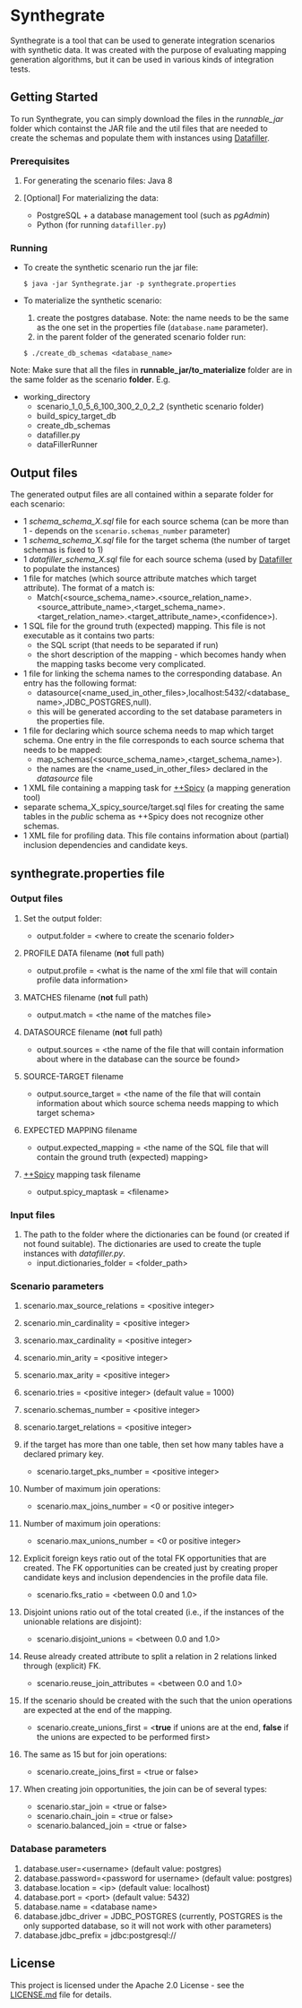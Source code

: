 # Synthegrate

Synthegrate is a tool that can be used to generate integration scenarios with synthetic data. It was created with the purpose of evaluating mapping generation algorithms, but it can be used in various kinds of integration tests.

## Getting Started
To run Synthegrate, you can simply download the files in the *runnable_jar* folder which containst the JAR file and the util files that are needed to create the schemas and populate them with instances using [Datafiller](https://www.cri.ensmp.fr/people/coelho/datafiller.html).

### Prerequisites

1. For generating the scenario files: Java 8

2. [Optional] For materializing the data: 
   - PostgreSQL + a database management tool (such as *pgAdmin*)
   - Python (for running ```datafiller.py```)

### Running

- To create the synthetic scenario run the jar file:

  ```$ java -jar Synthegrate.jar -p synthegrate.properties```

- To materialize the synthetic scenario:

  1. create the postgres database. Note: the name needs to be the same as the one set in the properties file (`database.name` parameter). 
  2. in the parent folder of the generated scenario folder run: 

  ```$ ./create_db_schemas <database_name>``` 

Note: Make sure that all the files in **runnable_jar/to_materialize** folder are in the same folder as the scenario **folder**.
E.g.

- working_directory
  - scenario_1_0_5_6_100_300_2_0_2_2 (synthetic scenario folder)
  - build_spicy_target_db
  - create_db_schemas
  - datafiller.py
  - dataFillerRunner

## Output files

The generated output files are all contained within a separate folder for each scenario:
 - 1 *schema_schema_X.sql* file for each source schema (can be more than 1 - depends on the ```scenario.schemas_number``` parameter)
 - 1 *schema_schema_X.sql* file for the target schema (the number of target schemas is fixed to 1)
 - 1 *datafiller_schema_X.sql* file for each source schema (used by [Datafiller](https://www.cri.ensmp.fr/people/coelho/datafiller.html) to populate the instances)
 - 1 file for matches (which source attribute matches which target attribute). The format of a match is:
   - Match(\<source_schema_name\>.\<source_relation_name\>.\<source_attribute_name\>,\<target_schema_name\>.\<target_relation_name\>.\<target_attribute_name\>,\<confidence\>).
 - 1 SQL file for the ground truth (expected) mapping. This file is not executable as it contains two parts:
   - the SQL script (that needs to be separated if run)
   - the short description of the mapping - which becomes handy when the mapping tasks become very complicated.
 - 1 file for linking the schema names to the corresponding database. An entry has the following format:
   - datasource(\<name_used_in_other_files\>,localhost:5432/\<database_name\>,JDBC_POSTGRES,null).
   - this will be generated according to the set database parameters in the properties file.
 - 1 file for declaring which source schema needs to map which target schema. One entry in the file corresponds to each source schema that needs to be mapped:
   - map_schemas(\<source_schema_name\>,\<target_schema_name\>).
   - the names are the \<name_used_in_other_files\> declared in the *datasource* file
 - 1 XML file containing a mapping task for [++Spicy](http://www.db.unibas.it/projects/spicy/) (a mapping generation tool)
 - separate schema_X_spicy_source/target.sql files for creating the same tables in the *public* schema as ++Spicy does not recognize other schemas.
 - 1 XML file for profiling data. This file contains information about (partial) inclusion dependencies and candidate keys.
 
## synthegrate.properties file 

### Output files 
1. Set the output folder:
   - output.folder = \<where to create the scenario folder\>

2. PROFILE DATA filename (**not** full path)
   - output.profile = \<what is the name of the xml file that will contain profile data information\>

3. MATCHES filename (**not** full path)
   - output.match = \<the name of the matches file\>

4. DATASOURCE filename (**not** full path)
   - output.sources = \<the name of the file that will contain information about where in the database can the source be found\>

5. SOURCE-TARGET filename
   - output.source_target = \<the name of the file that will contain information about which source schema needs mapping to which target schema\>

6. EXPECTED MAPPING filename
   - output.expected_mapping = \<the name of the SQL file that will contain the ground truth (expected) mapping\>

7. [++Spicy](http://www.db.unibas.it/projects/spicy/) mapping task filename
   - output.spicy_maptask = \<filename\>
   
### Input files
1. The path to the folder where the dictionaries can be found (or created if not found suitable). The dictionaries are used to create the tuple instances with *datafiller.py*. 
   - input.dictionaries_folder = \<folder_path\>

### Scenario parameters

1. scenario.max_source_relations = \<positive integer\>
2. scenario.min_cardinality = \<positive integer\>
3. scenario.max_cardinality = \<positive integer\> 
4. scenario.min_arity = \<positive integer\> 
5. scenario.max_arity = \<positive integer\> 

6. scenario.tries = \<positive integer\> (default value = 1000)
7. scenario.schemas_number = \<positive integer\> 
8. scenario.target_relations = \<positive integer\> 
9. if the target has more than one table, then set how many tables have a declared primary key.
   - scenario.target_pks_number = \<positive integer\> 
	
10. Number of maximum join operations:
    - scenario.max_joins_number = \<0 or positive integer\> 
11. Number of maximum join operations:
    - scenario.max_unions_number = \<0 or positive integer\> 
    
12. Explicit foreign keys ratio out of the total FK opportunities that are created. The FK opportunities can be created just by creating proper candidate keys and inclusion dependencies in the profile data file.
    - scenario.fks_ratio = \<between 0.0 and 1.0\>
13. Disjoint unions ratio out of the total created (i.e., if the instances of the unionable relations are disjoint):
    - scenario.disjoint_unions = \<between 0.0 and 1.0\>
14. Reuse already created attribute to split a relation in 2 relations linked through (explicit) FK.
    - scenario.reuse_join_attributes = \<between 0.0 and 1.0\>
15. If the scenario should be created with the such that the union operations are expected at the end of the mapping.
    - scenario.create_unions_first = \<**true** if unions are at the end, **false** if the unions are expected to be performed first\>
16. The same as 15 but for join operations:
	- scenario.create_joins_first = \<true or false\> 

17. When creating join opportunities, the join can be of several types:
    - scenario.star_join = \<true or false\> 
    - scenario.chain_join = \<true or false\> 
    - scenario.balanced_join = \<true or false\>  


### Database parameters
1. database.user=\<username\> (default value: postgres)
2. database.password=\<password for username\> (default value: postgres)
3. database.location = \<ip\> (default value: localhost)
4. database.port = \<port\> (default value: 5432)
5. database.name = \<database name\>
6. database.jdbc_driver = JDBC_POSTGRES (currently, POSTGRES is the only supported database, so it will not work with other parameters)
7. database.jdbc_prefix = jdbc:postgresql://


## License

This project is licensed under the Apache 2.0 License - see the [LICENSE.md](LICENSE.md) file for details.


